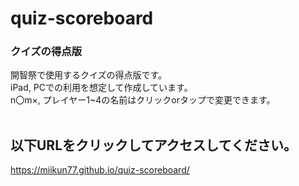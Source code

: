 # quiz-scoreboard

### クイズの得点版

開智祭で使用するクイズの得点版です。
<br>
iPad, PCでの利用を想定して作成しています。
<br>
n〇m×, プレイヤー1~4の名前はクリックorタップで変更できます。
<br><br>
## 以下URLをクリックしてアクセスしてください。

https://miikun77.github.io/quiz-scoreboard/
